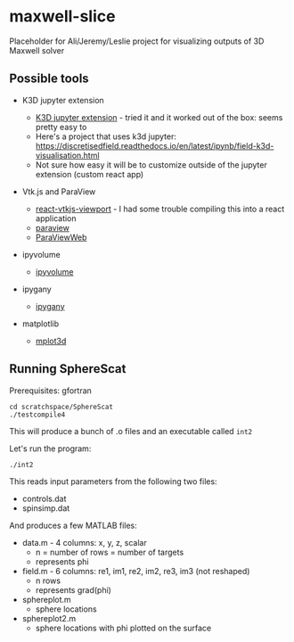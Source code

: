 # maxwell-slice
Placeholder for Ali/Jeremy/Leslie project for visualizing outputs of 3D Maxwell solver

## Possible tools

* K3D jupyter extension
    - [K3D jupyter extension](https://github.com/K3D-tools/K3D-jupyter) - tried it and it worked out of the box: seems pretty easy to 
    - Here's a project that uses k3d jupyter: https://discretisedfield.readthedocs.io/en/latest/ipynb/field-k3d-visualisation.html
    - Not sure how easy it will be to customize outside of the jupyter extension (custom react app)

* Vtk.js and ParaView
    - [react-vtkjs-viewport](https://github.com/OHIF/react-vtkjs-viewport) - I had some trouble compiling this into a react application
    - [paraview](https://www.paraview.org/)
    - [ParaViewWeb](https://www.paraview.org/web/)

* ipyvolume
    - [ipyvolume](https://github.com/maartenbreddels/ipyvolume)

* ipygany
    - [ipygany](https://github.com/QuantStack/ipygany)

* matplotlib
    - [mplot3d](https://matplotlib.org/mpl_toolkits/mplot3d/tutorial.html#d-plots-in-3d)

## Running SphereScat

Prerequisites: gfortran

```
cd scratchspace/SphereScat
./testcompile4
```

This will produce a bunch of .o files and an executable called `int2`

Let's run the program:

```
./int2
```

This reads input parameters from the following two files:
* controls.dat
* spinsimp.dat

And produces a few MATLAB files:

* data.m - 4 columns: x, y, z, scalar
    - n = number of rows = number of targets
    - represents phi
* field.m - 6 columns: re1, im1, re2, im2, re3, im3 (not reshaped)
    - n rows
    - represents grad(phi)
* sphereplot.m
    - sphere locations
* sphereplot2.m
    - sphere locations with phi plotted on the surface